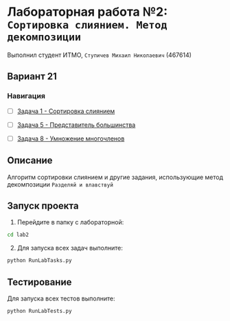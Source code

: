 # Лабораторная работа №2: `Сортировка слиянием. Метод декомпозиции`
Выполнил студент ИТМО, `Ступичев Михаил Николаевич` (467614)

## Вариант 21
### Навигация

- [ ] [Задача 1 - Сортировка слиянием](task1/README.md)
- [ ] [Задача 5 - Представитель большинства](task5/README.md)
- [ ] [Задача 8 - Умножение многочленов](task8/README.md)


## Описание
Алгоритм сортировки слиянием и другие задания, использующие метод декомпозиции `Разделяй и влавствуй`

## Запуск проекта
1. Перейдите в папку с лабораторной:
```bash
cd lab2
```

2. Для запуска всех задач выполните:
```bash
python RunLabTasks.py
```


## Тестирование
Для запуска всех тестов выполните:
```bash
python RunLabTests.py
```